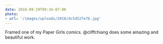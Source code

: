 ```yaml
---
date: 2018-09-29T09:34-07:00
photo:
- url: '/images/uploads/2018/dc5d52fe76.jpg'
---
```

Framed one of my Paper Girls comics. @cliffchiang does some amazing and beautiful work.
